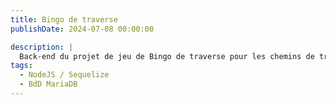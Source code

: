```yaml
---
title: Bingo de traverse
publishDate: 2024-07-08 00:00:00

description: |
  Back-end du projet de jeu de Bingo de traverse pour les chemins de traverse d'Arras.
tags:
  - NodeJS / Sequelize
  - BdD MariaDB
---
```


